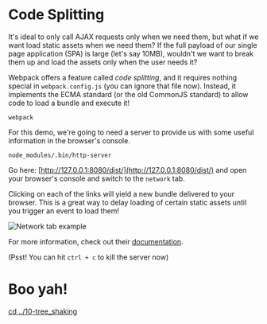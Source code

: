 # Code Splitting

It's ideal to only call AJAX requests only when we need them, but what if we want load static assets when we need them?  If the full payload of our single page application (SPA) is large (let's say 10MB), wouldn't we want to break them up and load the assets only when the user needs it?

Webpack offers a feature called *code splitting*, and it requires nothing special in `webpack.config.js` (you can ignore that file now).  Instead, it implements the ECMA standard (or the old CommonJS standard) to allow code to load a bundle and execute it!

```
webpack
```

For this demo, we're going to need a server to provide us with some useful information in the browser's console.

```
node_modules/.bin/http-server
```

Go here: [http://127.0.0.1:8080/dist/](http://127.0.0.1:8080/dist/) and open your browser's console and switch to the `network` tab.

Clicking on each of the links will yield a new bundle delivered to your browser. This is a great way to delay loading of certain static assets until you trigger an event to load them!

![Network tab example](https://d3uepj124s5rcx.cloudfront.net/items/0w1j38411j0K1w2Z0t47/Screen%20Recording%202017-03-10%20at%2012.01%20AM.gif)

For more information, check out their [documentation](https://webpack.js.org/guides/code-splitting/).

(Psst! You can hit `ctrl + c` to kill the server now)

# Boo yah!

[cd ../10-tree_shaking](https://github.com/freestylebit/webpack-tutorial/tree/master/lessons/10-tree_shaking)
